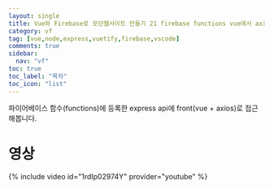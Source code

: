 ```yaml
---
layout: single
title: Vue와 Firebase로 모던웹사이트 만들기 21 firebase functions vue에서 axios로 접근하기
category: vf
tag: [vue,node,express,vuetify,firebase,vscode]
comments: true
sidebar:
  nav: "vf"
toc: true
toc_label: "목차"
toc_icon: "list"
---
```


파이어베이스 함수(functions)에 등록한 express api에 front(vue + axios)로 접근해봅니다.

# 영상

{% include video id="1rdIp02974Y" provider="youtube" %}

